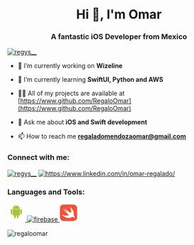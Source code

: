 <h1 align="center">Hi 👋, I'm Omar</h1>
<h3 align="center">A fantastic iOS Developer from Mexico</h3>

<p align="left"> <a href="https://twitter.com/regys__" target="blank"><img src="https://img.shields.io/twitter/follow/regys__?logo=twitter&style=for-the-badge" alt="regys__" /></a> </p>

- 🔭 I’m currently working on **Wizeline**

- 🌱 I’m currently learning **SwiftUI, Python and AWS**

- 👨‍💻 All of my projects are available at [https://www.github.com/RegaloOmar](https://www.github.com/RegaloOmar)

- 💬 Ask me about **iOS and Swift development**

- 📫 How to reach me **regaladomendozaomar@gmail.com**

<h3 align="left">Connect with me:</h3>
<p align="left">
<a href="https://twitter.com/regys__" target="blank"><img align="center" src="https://raw.githubusercontent.com/rahuldkjain/github-profile-readme-generator/master/src/images/icons/Social/twitter.svg" alt="regys__" height="30" width="40" /></a>
<a href="https://linkedin.com/in/https://www.linkedin.com/in/omar-regalado/" target="blank"><img align="center" src="https://raw.githubusercontent.com/rahuldkjain/github-profile-readme-generator/master/src/images/icons/Social/linked-in-alt.svg" alt="https://www.linkedin.com/in/omar-regalado/" height="30" width="40" /></a>
</p>

<h3 align="left">Languages and Tools:</h3>
<p align="left"> <a href="https://developer.android.com" target="_blank" rel="noreferrer"> <img src="https://raw.githubusercontent.com/devicons/devicon/master/icons/android/android-original-wordmark.svg" alt="android" width="40" height="40"/> </a> <a href="https://firebase.google.com/" target="_blank" rel="noreferrer"> <img src="https://www.vectorlogo.zone/logos/firebase/firebase-icon.svg" alt="firebase" width="40" height="40"/> </a> <a href="https://developer.apple.com/swift/" target="_blank" rel="noreferrer"> <img src="https://raw.githubusercontent.com/devicons/devicon/master/icons/swift/swift-original.svg" alt="swift" width="40" height="40"/> </a> </p>

<p><img align="center" src="https://github-readme-stats.vercel.app/api/top-langs?username=regaloomar&show_icons=true&locale=en&layout=compact" alt="regaloomar" /></p>

